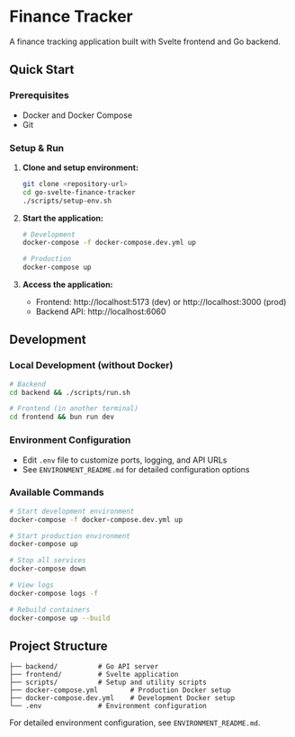 # Finance Tracker

A finance tracking application built with Svelte frontend and Go backend.

## Quick Start

### Prerequisites
- Docker and Docker Compose
- Git

### Setup & Run

1. **Clone and setup environment:**
   ```bash
   git clone <repository-url>
   cd go-svelte-finance-tracker
   ./scripts/setup-env.sh
   ```

2. **Start the application:**
   ```bash
   # Development
   docker-compose -f docker-compose.dev.yml up
   
   # Production
   docker-compose up
   ```

3. **Access the application:**
   - Frontend: http://localhost:5173 (dev) or http://localhost:3000 (prod)
   - Backend API: http://localhost:6060

## Development

### Local Development (without Docker)
```bash
# Backend
cd backend && ./scripts/run.sh

# Frontend (in another terminal)
cd frontend && bun run dev
```

### Environment Configuration
- Edit `.env` file to customize ports, logging, and API URLs
- See `ENVIRONMENT_README.md` for detailed configuration options

### Available Commands
```bash
# Start development environment
docker-compose -f docker-compose.dev.yml up

# Start production environment
docker-compose up

# Stop all services
docker-compose down

# View logs
docker-compose logs -f

# Rebuild containers
docker-compose up --build
```

## Project Structure
```
├── backend/          # Go API server
├── frontend/         # Svelte application
├── scripts/          # Setup and utility scripts
├── docker-compose.yml        # Production Docker setup
├── docker-compose.dev.yml    # Development Docker setup
└── .env              # Environment configuration
```

For detailed environment configuration, see `ENVIRONMENT_README.md`.